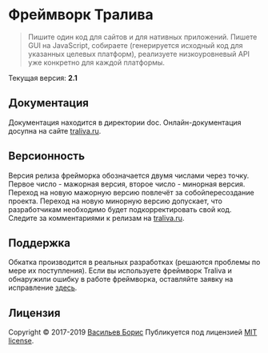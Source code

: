 # Фреймворк Тралива

>Пишите один код для сайтов и для нативных приложений. Пишете GUI на JavaScript, собираете (генерируется исходный код для указанных целевых платформ), реализуете низкоуровневый API уже конкретно для каждой платформы.

Текущая версия: **2.1**

## Документация
Документация находится в директории doc. Онлайн-документация досупна на сайте [traliva.ru](https://traliva.ru/doc/v2.1).

## Версионность

Версия релиза фрейморка обозначается двумя числами через точку. Первое число - мажорная версия, второе число - минорная версия. Переход на новую мажорную версию повлечёт за собойпересоздание проекта. Переход на новую минорную версию допускает, что разработчикам необходимо будет подкорректировать свой код. Следите за комментариями к релизам на [traliva.ru](https://traliva.ru).

## Поддержка

Обкатка производится в реальных разработках (решаются проблемы по мере их поступления). Если вы используете фреймворк Traliva и обнаружили ошибку в работе фреймворка, оставляйте заявку на исправление [здесь](https://github.com/1024sparrow/traliva/issues/new).

## Лицензия

Copyright © 2017-2019 [Васильев Борис](https://github.com/1024sparrow)
Публикуется под лицензией [MIT license](https://github.com/1024sparrow/traliva/blob/master/LICENSE).
